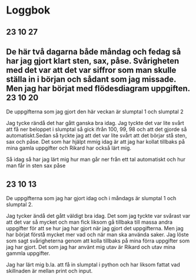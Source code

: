 Loggbok
==============

23 10 27
-------------

De här två dagarna både måndag och fedag så har jag gjort klart sten, sax, påse. Svårigheten med det var att det var siffror som man skulle ställa in i början och sådant som jag missade. 
Men jag har börjat med flödesdiagram uppgiften.
23 10 20
-------------

De uppgifterna som jag gjort den här veckan är slumptal 1 och slumptal 2

Jag tycke rändå det har gått ganska bra idag. Jag tyckte det var lite svårt att få ner beloppet i slumptal så gick ifrån 100, 99, 98 och att det gjorde så automatiskt.Sedan så tyckte jag att det var lite svårt att det börjar stå sten, sax och påse. Det som har hjälpt mmig idag är att jag har kollat tillbaks på mina gamla uppgifter och Rikard har också lärt mig.

Så idag så har jag lärt mig hur man går ner från ett tal automatiskt och hur man får in sten sax påse 

23 10 13
-------------

De uppgifterna som jag har gjort idag och i måndags är slumptal 1 och slumptal 2.

Jag tycker ändå det gått väldigt bra idag. Det som jag tyckte var svårast var att det var så mycket och man fick liksom gå tillbaka till massa andra uppgifter för att se hur jag har gjort när jag gjort det uppgifterna. Men jag har börjat förstå mycket mer vad och när man ska använda saker. Jag löste som sagt svårigheterna genom att kolla tillbaks på mina förra uppgifter som jag har gjort. Det som jag har använt mig utav är Rikard och utav mina gammla uppgifter. 

Jag har lärt mig b.la. att få in slumptal i python och har liksom fattat vad skillnaden är mellan print och input. 